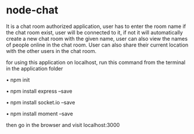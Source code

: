 # node-chat

It is a chat room authorized application, user has to enter the room name if the chat room exist, user will be connected to it, if not it will automatically create a new chat room with the given name, user can also view the names of people online in the chat room. User can also share their current location with the other users in the chat room. 

for using this application on localhost, run this command from the terminal in the application folder

•	npm init

•	npm install express –save

•	npm install socket.io –save

•	npm install moment –save

then go in the browser and visit localhost:3000

